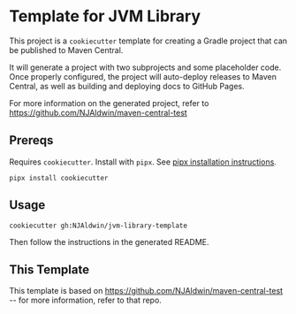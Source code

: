 # Template for JVM Library

This project is a `cookiecutter` template for creating a Gradle project that can be published to Maven Central.

It will generate a project with two subprojects and some placeholder code.  Once properly configured, the project will auto-deploy releases to Maven Central, as well as building and deploying docs to GitHub Pages.

For more information on the generated project, refer to https://github.com/NJAldwin/maven-central-test

## Prereqs

Requires `cookiecutter`.  Install with `pipx`.  See [pipx installation instructions](https://github.com/pypa/pipx?tab=readme-ov-file#install-pipx).
```console
pipx install cookiecutter
```

## Usage

```console
cookiecutter gh:NJAldwin/jvm-library-template
```

Then follow the instructions in the generated README.

## This Template

This template is based on https://github.com/NJAldwin/maven-central-test -- for more information, refer to that repo.
